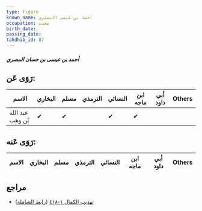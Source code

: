 ```yaml
---
type: figure
known_name: أحمد بن عيسى التستري
occupation: محدث
birth_date:
passing_date:
tahdhib_id: 87
---
```

##### أحمد بن عيسى بن حسان المصري

## رَوَى عَن:
| الاسم            | البخاري | مسلم | الترمذي | النسائي | ابن ماجه | أبي داود | Others |
| ---------------- | ------- | ---- | ------- | ------- | -------- | -------- | ------ |
| عبد الله بْن وهب | ✔       | ✔    |         | ✔       | ✔        |          |        |
## رَوَى عَنه:
| الاسم | البخاري | مسلم | الترمذي | النسائي | ابن ماجه | أبي داود | Others |
| ----- | ------- | ---- | ------- | ------- | -------- | -------- | ------ |
## مراجع
- [تهذيب الكمال ١-٤١٨](obsidian://open?vault=Tahdhib-al-Kamal&file=Figures/٨٧-أحمد%20بن%20عيسى%20بن%20حسان%20المصري) ([رابط الشاملة](https://shamela.ws/book/3722/417))